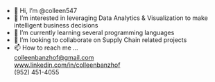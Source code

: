 - 👋 Hi, I’m @colleen547
- 👀 I’m interested in leveraging Data Analytics & Visualization to make intelligent business decisions
- 🌱 I’m currently learning several programming languages
- 💞️ I’m looking to collaborate on Supply Chain related projects
- 📫 How to reach me ...<br>
colleenbanzhof@gmail.com<br>
www.linkedin.com/in/colleenbanzhof<br>
(952) 451-4055 


<!---
colleen547/colleen547 is a ✨ special ✨ repository because its `README.md` (this file) appears on your GitHub profile.
You can click the Preview link to take a look at your changes.
--->
